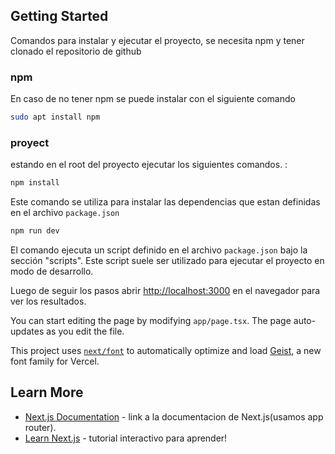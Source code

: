 ## Getting Started

Comandos para instalar y ejecutar el proyecto, se necesita npm y tener clonado el repositorio de github

### npm

En caso de no tener npm se puede instalar con el siguiente comando

```bash
sudo apt install npm
```

### proyect

estando en el root del proyecto ejecutar los siguientes comandos. :

```bash
npm install
```

Este comando se utiliza para instalar las dependencias que estan definidas en el archivo `package.json`

```bash
npm run dev
```

El comando ejecuta un script definido en el archivo `package.json` bajo la sección "scripts". Este script suele ser utilizado para ejecutar el proyecto en modo de desarrollo.

Luego de seguir los pasos abrir [http://localhost:3000](http://localhost:3000) en el navegador para ver los resultados.

You can start editing the page by modifying `app/page.tsx`. The page auto-updates as you edit the file.

This project uses [`next/font`](https://nextjs.org/docs/app/building-your-application/optimizing/fonts) to automatically optimize and load [Geist](https://vercel.com/font), a new font family for Vercel.

## Learn More

-   [Next.js Documentation](https://nextjs.org/docs) - link a la documentacion de Next.js(usamos app router).
-   [Learn Next.js](https://nextjs.org/learn) - tutorial interactivo para aprender!
